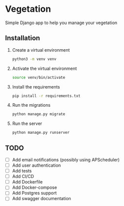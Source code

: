 # Vegetation
Simple Django app to help you manage your vegetation

## Installation
1. Create a virtual environment
    ```bash
    python3 -m venv venv
    ```
2. Activate the virtual environment
    ```bash
    source venv/bin/activate
    ```
3. Install the requirements
    ```bash
    pip install -r requirements.txt
    ```
4. Run the migrations
    ```bash
    python manage.py migrate
    ```
5. Run the server
    ```bash
    python manage.py runserver
    ```

## TODO
- [ ] Add email notifications (possibly using APScheduler)
- [ ] Add user authentication
- [ ] Add tests
- [ ] Add CI/CD
- [ ] Add Dockerfile
- [ ] Add Docker-compose
- [ ] Add Postgres support
- [ ] Add swagger documentation
